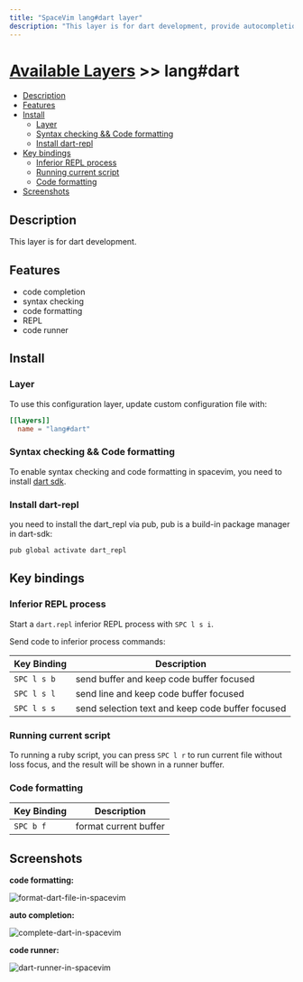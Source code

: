 ```yaml
---
title: "SpaceVim lang#dart layer"
description: "This layer is for dart development, provide autocompletion, syntax checking, code format for dart file."
---
```


# [Available Layers](../../) >> lang#dart

<!-- vim-markdown-toc GFM -->

- [Description](#description)
- [Features](#features)
- [Install](#install)
  - [Layer](#layer)
  - [Syntax checking && Code formatting](#syntax-checking--code-formatting)
  - [Install dart-repl](#install-dart-repl)
- [Key bindings](#key-bindings)
  - [Inferior REPL process](#inferior-repl-process)
  - [Running current script](#running-current-script)
  - [Code formatting](#code-formatting)
- [Screenshots](#screenshots)

<!-- vim-markdown-toc -->

## Description

This layer is for dart development.

## Features

- code completion
- syntax checking
- code formatting
- REPL
- code runner

## Install

### Layer

To use this configuration layer, update custom configuration file with:

```toml
[[layers]]
  name = "lang#dart"
```

### Syntax checking && Code formatting

To enable syntax checking and code formatting in spacevim, you need to install [dart sdk](https://github.com/dart-lang/sdk).

### Install dart-repl

you need to install the dart_repl via pub, pub is a build-in package manager in dart-sdk:

```sh
pub global activate dart_repl
```

## Key bindings

### Inferior REPL process

Start a `dart.repl` inferior REPL process with `SPC l s i`. 

Send code to inferior process commands:

| Key Binding | Description                                      |
| ----------- | ------------------------------------------------ |
| `SPC l s b` | send buffer and keep code buffer focused         |
| `SPC l s l` | send line and keep code buffer focused           |
| `SPC l s s` | send selection text and keep code buffer focused |

### Running current script

To running a ruby script, you can press `SPC l r` to run current file without loss focus, and the result will be shown in a runner buffer.

### Code formatting

| Key Binding | Description           |
| ----------- | --------------------- |
| `SPC b f`   | format current buffer |

## Screenshots

**code formatting:**

![format-dart-file-in-spacevim](https://user-images.githubusercontent.com/13142418/34455939-b094db54-ed4f-11e7-9df0-80cf5de1128d.gif)

**auto completion:**

![complete-dart-in-spacevim](https://user-images.githubusercontent.com/13142418/34455816-ee77182c-ed4c-11e7-8f63-402849f60405.png)

**code runner:**

![dart-runner-in-spacevim](https://user-images.githubusercontent.com/13142418/34455403-1f6d4c3e-ed44-11e7-893f-09a6e64e27ed.png)
